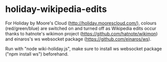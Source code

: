 holiday-wikipedia-edits
=======================

For Holiday by Moore's Cloud (http://holiday.moorescloud.com/), colours (red/green/blue) are switched on and turned off as Wikipedia edits occur thanks to hatnote's wikimon project (https://github.com/hatnote/wikimon) and einaros's ws websocket package (https://github.com/einaros/ws).

Run with "node wiki-holiday.js", make sure to install ws websocket package ("npm install ws") beforehand.
